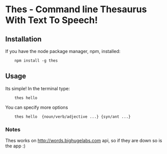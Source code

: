 # Thes - Command line Thesaurus With Text To Speech!

## Installation
If you have the node package manager, npm, installed:
```  
	npm install -g thes
```

## Usage
Its simple! In the terminal type:
``` 
	thes hello 
```
You can specify more options
``` 
	thes hello  {noun/verb/adjective ...} {syn/ant ...}
```

### Notes
Thes works on http://words.bighugelabs.com api, so if they are down so is the app :)

